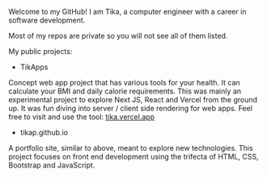 Welcome to my GitHub! I am Tika, a computer engineer with a career in software development. 

Most of my repos are private so you will not see all of them listed. 

My public projects:

- TikApps  
  
Concept web app project that has various tools for your health. It can calculate your BMI and daily calorie requirements.
This was mainly an experimental project to explore Next JS, React and Vercel from the ground up. It was fun diving into server / client side rendering for web apps.
Feel free to visit and use the tool: [tika.vercel.app](tika.vercel.app)

- tikap.github.io  
  
A portfolio site, similar to above, meant to explore new technologies.
This project focuses on front end development using the trifecta of HTML, CSS, Bootstrap and JavaScript.
